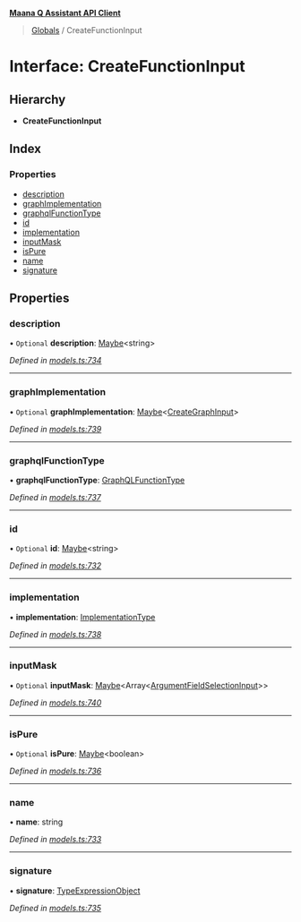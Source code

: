 **[Maana Q Assistant API Client](../README.md)**

> [Globals](../README.md) / CreateFunctionInput

# Interface: CreateFunctionInput

## Hierarchy

* **CreateFunctionInput**

## Index

### Properties

* [description](createfunctioninput.md#description)
* [graphImplementation](createfunctioninput.md#graphimplementation)
* [graphqlFunctionType](createfunctioninput.md#graphqlfunctiontype)
* [id](createfunctioninput.md#id)
* [implementation](createfunctioninput.md#implementation)
* [inputMask](createfunctioninput.md#inputmask)
* [isPure](createfunctioninput.md#ispure)
* [name](createfunctioninput.md#name)
* [signature](createfunctioninput.md#signature)

## Properties

### description

• `Optional` **description**: [Maybe](../README.md#maybe)\<string>

*Defined in [models.ts:734](https://github.com/maana-io/q-assistant-client/blob/develop/src/models.ts#L734)*

___

### graphImplementation

• `Optional` **graphImplementation**: [Maybe](../README.md#maybe)\<[CreateGraphInput](creategraphinput.md)>

*Defined in [models.ts:739](https://github.com/maana-io/q-assistant-client/blob/develop/src/models.ts#L739)*

___

### graphqlFunctionType

•  **graphqlFunctionType**: [GraphQLFunctionType](../enums/graphqlfunctiontype.md)

*Defined in [models.ts:737](https://github.com/maana-io/q-assistant-client/blob/develop/src/models.ts#L737)*

___

### id

• `Optional` **id**: [Maybe](../README.md#maybe)\<string>

*Defined in [models.ts:732](https://github.com/maana-io/q-assistant-client/blob/develop/src/models.ts#L732)*

___

### implementation

•  **implementation**: [ImplementationType](../enums/implementationtype.md)

*Defined in [models.ts:738](https://github.com/maana-io/q-assistant-client/blob/develop/src/models.ts#L738)*

___

### inputMask

• `Optional` **inputMask**: [Maybe](../README.md#maybe)\<Array\<[ArgumentFieldSelectionInput](argumentfieldselectioninput.md)>>

*Defined in [models.ts:740](https://github.com/maana-io/q-assistant-client/blob/develop/src/models.ts#L740)*

___

### isPure

• `Optional` **isPure**: [Maybe](../README.md#maybe)\<boolean>

*Defined in [models.ts:736](https://github.com/maana-io/q-assistant-client/blob/develop/src/models.ts#L736)*

___

### name

•  **name**: string

*Defined in [models.ts:733](https://github.com/maana-io/q-assistant-client/blob/develop/src/models.ts#L733)*

___

### signature

•  **signature**: [TypeExpressionObject](../README.md#typeexpressionobject)

*Defined in [models.ts:735](https://github.com/maana-io/q-assistant-client/blob/develop/src/models.ts#L735)*
